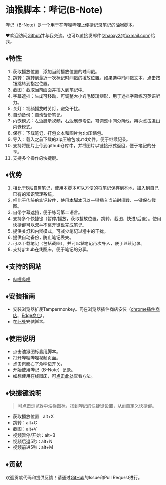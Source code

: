# 油猴脚本：哔记(B-Note)
哔记（B-Note）是一个用于在哔哩哔哩上便捷记录笔记的油猴脚本。

❤欢迎访问[Github](https://github.com/Xiang-yuZHAO/B-Note)并与我交流。也可以直接发邮件(zhaoxy2@foxmail.com)给我。

## ♦特性
1. 获取播放位置：添加当前播放位置的时间戳。
2. 跳转：跳转到最近一次标记时间戳的播放位置。如果选中时间戳文本，点击按钮跳转到指定位置。
4. 截图：截取当前画面并插入到笔记中。
5. 字幕遮挡：生成可移动、可调整大小的毛玻璃矩形，用于遮挡字幕练习英语听力。
6. 关灯：视频播放时关灯，避免干扰。
7. 自动备份：自动备份笔记。
8. 内嵌模式：左边展示视频，右边展示笔记。可调整中间分隔线。再次点击退出内嵌模式。
9. 保存：下载笔记，打包文本和图片为zip压缩包。
10. 导入：载入之前下载的zip压缩包或.md文件。便于继续记录。
11. 支持将图片上传到github仓库中，并将图片以链接形式返回，便于笔记的分享。
12. 支持多个操作的快捷键。

## ♦优势
1. 相比于B站自带笔记，使用本脚本可以方便的将笔记保存到本地，加入到自己已有的知识管理系统。
2. 相比于传统的笔记软件，使用本脚本可以一键插入当前时间戳、一键保存截图。
3. 自带字幕遮挡，便于练习第二语言。
4. 支持多个快捷键（暂停/播放，获取播放位置，跳转，截图，快进/后退）。使用快捷键可以双手不离开键盘完成笔记。
5. 提供关灯和内嵌模式，可减少笔记过程中的干扰。
6. 提供自动备份，防止笔记丢失。
7. 可以下载笔记（包括截图），并可以将笔记再次导入，便于继续记录。
8. 支持github在线图床，便于笔记的分享。

## ♦支持的网站
- [哔哩哔哩](https://www.bilibili.com/)

## ♦安装指南
- 安装浏览器扩展Tampermonkey。可在浏览器插件商店安装（[chrome插件商店](https://chrome.google.com/webstore/detail/tampermonkey/dhdgffkkebhmkfjojejmpbldmpobfkfo?hl=zh-CN)、[Edge商店](https://microsoftedge.microsoft.com/addons/detail/%E7%AF%A1%E6%94%B9%E7%8C%B4/iikmkjmpaadaobahmlepeloendndfphd?hl=zh-CN)）。
- 在[此处](https://greasyfork.org/zh-CN/scripts/475808-%E5%93%94%E8%AE%B0-b-note-b%E7%AB%99%E7%AC%94%E8%AE%B0%E6%8F%92%E4%BB%B6)安装脚本。

## ♦使用说明
- 点击油猴图标启用脚本。
- 打开哔哩哔哩视频页面。
- 点击页面右下角哔记开关。
- 开始使用哔记（B-Note）记录。
- 如想使用在线图床，可[点击此处](https://github.com/Xiang-yuZHAO/B-Note_img)查看方法。

## ♦快捷键说明

> 可点击浏览器中油猴图标，找到哔记的快捷键设置，从而自定义快捷键。

- 获取播放位置：alt+X
- 跳转：alt+C
- 截图：alt+V
- 视频暂停/开始：alt+B
- 视频后退5秒：alt+N
- 视频前进5秒：alt+M

## ♦贡献
欢迎贡献代码和提供反馈！请通过[GitHub](https://github.com/Xiang-yuZHAO/B-Note)的Issue和Pull Request进行。
